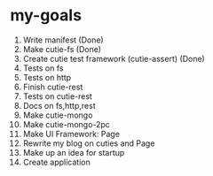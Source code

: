 # my-goals
1. Write manifest (Done)
2. Make cutie-fs (Done)
3. Create cutie test framework (cutie-assert) (Done)
4. Tests on fs
5. Tests on http
5. Finish cutie-rest
6. Tests on cutie-rest
7. Docs on fs,http,rest 
8. Make cutie-mongo
9. Make cutie-mongo-2pc
10. Make UI Framework: Page
11. Rewrite my blog on cuties and Page
12. Make up an idea for startup
13. Create application
